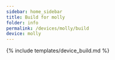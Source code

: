 ```yaml
---
sidebar: home_sidebar
title: Build for molly
folder: info
permalink: /devices/molly/build
device: molly
---
```

{% include templates/device_build.md %}
